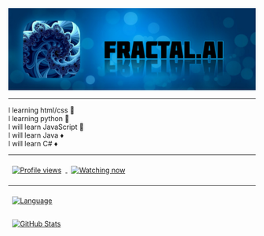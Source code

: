 <a href="https://raw.githubusercontent.com/fractalzer/fractalzer/main/20211016_160610.jpg">
  <img src="20211016_160610.jpg">
</a>
<hr>
I learning html/css 🔶<br>
I learning python 🔶<br>
I will learn JavaScript 🔶<br>
I will learn Java ♦️<br>
I will learn C# ♦️<br>
<hr>
<a href="https://github.com/fractalzer">
  <img align="center" style="margin:0.5rem" src="https://gpvc.arturio.dev/fractalzer" alt="Profile views" />
</a>
<a href="https://github.com/fractalzer">
  <img align="center" style="margin:0.5rem" src="https://img.shields.io/github/watchers/fractalzer/fractalzer?color=00&label=Watching%20now" alt="Watching now" />
</a>
<hr>
<a href="https://github.com/fractalzer">
  <img align="center" style="margin:0.5rem" src="https://github-readme-stats.vercel.app/api/top-langs/?username=fractalzer&theme=white&title_color=000000&text_color=000000&layout=compact" alt="Language" />
</a>
<p></p>
<a href="https://github.com/fractalzer">
  <img align="center" style="margin:0.5rem" src="https://github-readme-stats.vercel.app/api?username=fractalzer&show_icons=true&line_height=27&count_private=true&title_color=000000&text_color=000000&icon_color=000000&bg_color=ffffff" alt="GitHub Stats" />
</a>
